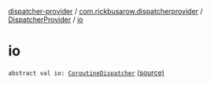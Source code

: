 [dispatcher-provider](../../index.md) / [com.rickbusarow.dispatcherprovider](../index.md) / [DispatcherProvider](index.md) / [io](./io.md)

# io

`abstract val io: `[`CoroutineDispatcher`](https://kotlin.github.io/kotlinx.coroutines/kotlinx-coroutines-core/kotlinx.coroutines/-coroutine-dispatcher/index.html) [(source)](https://github.com/RBusarow/Dispatch/tree/master/dispatcher-provider/src/main/java/com/rickbusarow/dispatcherprovider/DispatcherProvider.kt#L34)